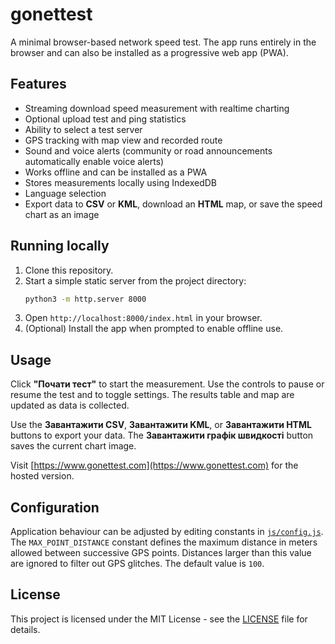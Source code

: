 # gonettest

A minimal browser-based network speed test. The app runs entirely in the browser and can also be installed as a progressive web app (PWA).

## Features

- Streaming download speed measurement with realtime charting
- Optional upload test and ping statistics
- Ability to select a test server
- GPS tracking with map view and recorded route
- Sound and voice alerts (community or road announcements automatically enable voice alerts)
- Works offline and can be installed as a PWA
- Stores measurements locally using IndexedDB
- Language selection
- Export data to **CSV** or **KML**, download an **HTML** map, or save the speed chart as an image

## Running locally

1. Clone this repository.
2. Start a simple static server from the project directory:
   ```bash
   python3 -m http.server 8000
   ```
3. Open `http://localhost:8000/index.html` in your browser.
4. (Optional) Install the app when prompted to enable offline use.

## Usage

Click **"Почати тест"** to start the measurement. Use the controls to pause or resume the test and to toggle settings. The results table and map are updated as data is collected.

Use the **Завантажити CSV**, **Завантажити KML**, or **Завантажити HTML** buttons to export your data. The **Завантажити графік швидкості** button saves the current chart image.

Visit [https://www.gonettest.com](https://www.gonettest.com) for the hosted version.

## Configuration

Application behaviour can be adjusted by editing constants in [`js/config.js`](js/config.js).
The `MAX_POINT_DISTANCE` constant defines the maximum distance in meters allowed
between successive GPS points. Distances larger than this value are ignored to
filter out GPS glitches. The default value is `100`.

## License

This project is licensed under the MIT License - see the [LICENSE](LICENSE) file for details.
